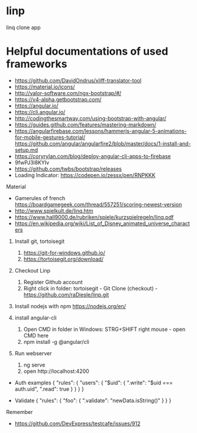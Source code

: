 # linp
linq clone app

# Helpful documentations of used frameworks

* https://github.com/DavidOndrus/xliff-translator-tool
* https://material.io/icons/
* http://valor-software.com/ngx-bootstrap/#/
* https://v4-alpha.getbootstrap.com/
* https://angular.io/
* https://cli.angular.io/
* http://codingthesmartway.com/using-bootstrap-with-angular/
* https://guides.github.com/features/mastering-markdown/
* https://angularfirebase.com/lessons/hammerjs-angular-5-animations-for-mobile-gestures-tutorial/ https://github.com/angular/angularfire2/blob/master/docs/1-install-and-setup.md
* https://coryrylan.com/blog/deploy-angular-cli-apps-to-firebase
* 9fwPJ3l8KYIv
* https://github.com/twbs/bootstrap/releases
* Loading Indicator: https://codepen.io/zessx/pen/RNPKKK


Material
* Gamerules of french https://boardgamegeek.com/thread/557251/scoring-newest-version 
* http://www.spielkult.de/linq.htm
* https://www.hall9000.de/rubriken/spiele/kurzspielregeln/linq.pdf
* https://en.wikipedia.org/wiki/List_of_Disney_animated_universe_characters

1. Install git, tortoisegit
   1. https://git-for-windows.github.io/
   1. https://tortoisegit.org/download/

1. Checkout Linp
	1. Register Github account
	1. Right click in folder: tortoisegit - Git Clone (checkout) - https://github.com/raDiesle/linp.git
	
1. Install nodejs with npm
https://nodejs.org/en/

1. install angular-cli
	1. Open CMD in folder in Windows: STRG+SHIFT right mouse - open CMD here
	1. npm install -g @angular/cli

1. Run webserver
	1. ng serve
	1. open http://localhost:4200



* Auth examples
{
"rules": {
"users": {
"$uid": {
".write": "$uid === auth.uid",
".read": true
}
}
}
}

* Validate
{
"rules": {
"foo": {
".validate": "newData.isString()"
}
}
}

Remember
* https://github.com/DevExpress/testcafe/issues/912